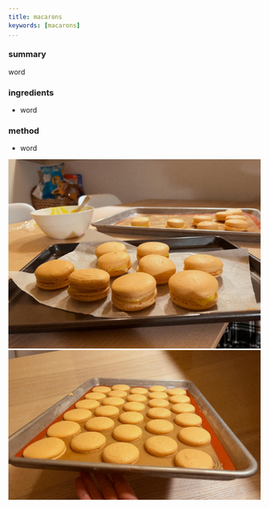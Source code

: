 ```yaml
---
title: macarons
keywords: [macarons]
...
```


### summary
word

### ingredients
- word

### method
- word

![](img/15.jpg)
![](img/14.jpg)
